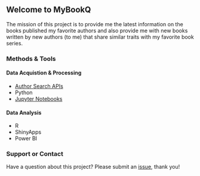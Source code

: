 ## Welcome to MyBookQ

The mission of this project is to provide me the latest information on the books published my favorite authors and also provide me with new books written by new authors (to me) that share similar traits with my favorite book series.

### Methods & Tools

#### Data Acquistion & Processing

- [Author Search APIs](https://alicia.shinyapps.io/author_search/)
- Python
- [Jupyter Notebooks](https://github.com/aliciatb/mybookq/blob/master/notebooks/get_books_by_author.ipynb)

#### Data Analysis

- R
- ShinyApps
- Power BI

### Support or Contact

Have a question about this project? Please submit an [issue](https://github.com/aliciatb/mybookq/issues/new), thank you!
